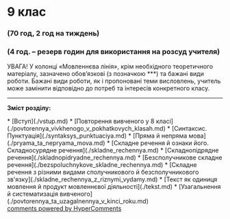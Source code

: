 <div id="hypercomments_widget" class="js-hypercomments-widget invisible"></div>

# 9 клас

### (70 год, 2 год на тиждень) 
### (4 год. – резерв годин для використання на розсуд учителя)

УВАГА! У колонці «Мовленнєва лінія», крім необхідного теоретичного матеріалу, 
зазначено обов’язкові (з позначкою ***) та бажані види роботи.
Бажані види роботи, як і пропоновані теми висловлень, учитель може замінити
відповідно до потреб та інтересів конкретного класу.

<hr>
<p><b>Зміст розділу:</b></p>
* [Вступ](./vstup.md)
* [Повторення вивченого у 8 класі](./povtorennya_vivkhenogo_v_pokhatkovych_klasah.md)
* [Синтаксис. Пунктуація](./syntaksys_punktuaciya.md)
   * [Пряма й  непряма мова](./pryama_ta_nepryama_mova.md) 
   * [Складне речення й ознаки його. Складносурядне речення](./skladne_rechennya.md) 
   * [Складнопідрядне речення](./skladnopidryadne_rechennya.md) 
   * [Безсполучникове складне речення](./bezspoluchnykove_skladne_rechennya.md)
   * [Складне речення з різними видами сполучникового й безсполучникового зв'язку](./skladne_rechennya_z_riznymi_vydamy.md)
* [Текст як одиниця мовлення й продукт мовленнєвої діяльності](./tekst.md)
* [Узагальнення й  систематизація вивченого](./povtorennya_ta_uzagalnennya_v_kinci_roku.md)

<div class="js-hypercomments-container">
<a href="http://hypercomments.com" class="hc-link" title="comments widget">comments powered by HyperComments</a>
</div>